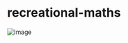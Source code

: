 # recreational-maths

![image](https://github.com/m4mbo/recreational-maths/assets/115642529/2272739a-e9ea-49f0-82a1-25b1316ba0dd)
